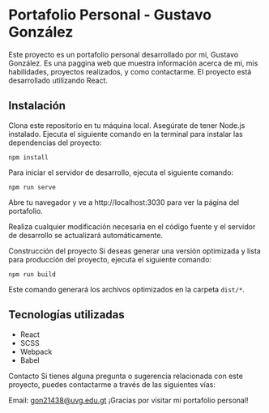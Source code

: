 # Portafolio Personal - Gustavo González
Este proyecto es un portafolio personal desarrollado por mi, Gustavo González. 
Es una paggina web que muestra información acerca de mi, mis habilidades, proyectos realizados, y como contactarme. El proyecto está desarrollado utilizando React.

## Instalación
Clona este repositorio en tu máquina local.
Asegúrate de tener Node.js instalado.
Ejecuta el siguiente comando en la terminal para instalar las dependencias del proyecto:

```shell
npm install
```

Para iniciar el servidor de desarrollo, ejecuta el siguiente comando:

```shell
npm run serve
```

Abre tu navegador y ve a http://localhost:3030 para ver la página del portafolio.

Realiza cualquier modificación necesaria en el código fuente y el servidor de desarrollo se actualizará automáticamente.

Construcción del proyecto
Si deseas generar una versión optimizada y lista para producción del proyecto, ejecuta el siguiente comando:

```shell
npm run build
```
Este comando generará los archivos optimizados en la carpeta `dist/*`.

## Tecnologías utilizadas
* React
* SCSS
* Webpack
* Babel


Contacto
Si tienes alguna pregunta o sugerencia relacionada con este proyecto, puedes contactarme a través de las siguientes vías:

Email: gon21438@uvg.edu.gt
¡Gracias por visitar mi portafolio personal!